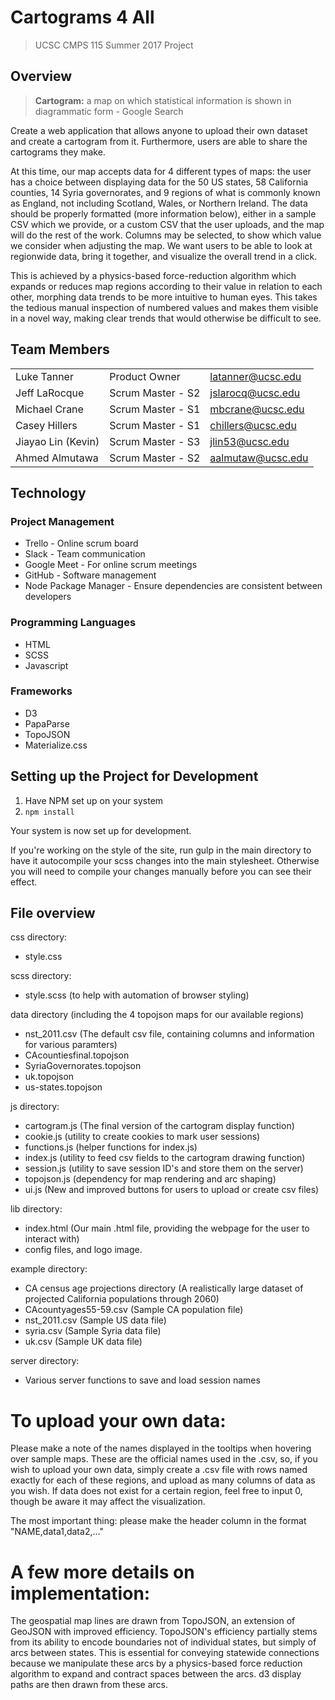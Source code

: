 Cartograms 4 All
===
> UCSC CMPS 115 Summer 2017 Project

## Overview
> **Cartogram:** a map on which statistical information is shown in diagrammatic form - Google Search

Create a web application that allows anyone to upload their own dataset and create a cartogram from it. Furthermore,
users are able to share the cartograms they make.

At this time, our map accepts data for 4 different types of maps: the user has a choice between displaying data for
the 50 US states, 58 California counties, 14 Syria governorates, and 9 regions of what is commonly known as England,
not including Scotland, Wales, or Northern Ireland. The data should be properly formatted (more information below),
either in a sample CSV which we provide, or a custom CSV that the user uploads, and the map will do the rest of the work.
Columns may be selected, to show which value we consider when adjusting the map. We want users to be able to look at regionwide data,
bring it together, and visualize the overall trend in a click.

This is achieved by a physics-based force-reduction algorithm which expands or reduces map regions according to their
value in relation to each other, morphing data trends to be more intuitive to human eyes.
This takes the tedious manual inspection of numbered values and makes them visible in a novel way,
making clear trends that would otherwise be difficult to see.

## Team Members
|                    |                   |                   |
|--------------------|-------------------|-------------------|
| Luke Tanner        | Product Owner     | latanner@ucsc.edu |
| Jeff LaRocque      | Scrum Master - S2 | jslarocq@ucsc.edu |
| Michael Crane      | Scrum Master - S1 | mbcrane@ucsc.edu  |
| Casey Hillers      | Scrum Master - S1 | chillers@ucsc.edu |
| Jiayao Lin (Kevin) | Scrum Master - S3   | jlin53@ucsc.edu   |
| Ahmed Almutawa     | Scrum Master - S2   | aalmutaw@ucsc.edu |
## Technology

### Project Management
* Trello - Online scrum board
* Slack - Team communication
* Google Meet - For online scrum meetings
* GitHub - Software management
* Node Package Manager - Ensure dependencies are consistent between developers

### Programming Languages
* HTML
* SCSS
* Javascript

### Frameworks
* D3
* PapaParse
* TopoJSON
* Materialize.css

## Setting up the Project for Development
1. Have NPM set up on your system
2. `npm install`

Your system is now set up for development.

If you're working on the style of the site, run gulp in the main directory to have it autocompile your scss changes into the main stylesheet. Otherwise you will need to compile your changes manually before you can see their effect.

## File overview

css directory:
* style.css

scss directory:
* style.scss (to help with automation of browser styling)

data directory (including the 4 topojson maps for our available regions)
* nst_2011.csv (The default csv file, containing columns and information for various paramters)
* CAcountiesfinal.topojson
* SyriaGovernorates.topojson
* uk.topojson
* us-states.topojson

js directory:
* cartogram.js (The final version of the cartogram display function)
* cookie.js (utility to create cookies to mark user sessions)
* functions.js (helper functions for index.js)
* index.js (utility to feed csv fields to the cartogram drawing function)
* session.js (utility to save session ID's and store them on the server)
* topojson.js (dependency for map rendering and arc shaping)
* ui.js (New and improved buttons for users to upload or create csv files)

lib directory:
* index.html (Our main .html file, providing the webpage for the user to interact with)
* config files, and logo image.

example directory:
* CA census age projections directory (A realistically large dataset of projected California populations through 2060)
* CAcountyages55-59.csv (Sample CA population file)
* nst_2011.csv (Sample US data file)
* syria.csv (Sample Syria data file)
* uk.csv (Sample UK data file)

server directory:
* Various server functions to save and load session names

# To upload your own data:
Please make a note of the names displayed in the tooltips when hovering over sample maps. These are the official names
used in the .csv, so, if you wish to upload your own data, simply create a .csv file with rows named exactly
for each of these regions, and upload as many columns of data as you wish. If data does not exist for a certain region,
feel free to input 0, though be aware it may affect the visualization.

The most important thing: please make the header column in the format "NAME,data1,data2,..."

# A few more details on implementation:
The geospatial map lines are drawn from TopoJSON, an extension of GeoJSON with improved efficiency. TopoJSON's
efficiency partially stems from its ability to encode boundaries not of individual states, but simply of arcs
between states. This is essential for conveying statewide connections because we manipulate these arcs
by a physics-based force reduction algorithm to expand and contract spaces between the arcs. d3 display paths
are then drawn from these arcs.